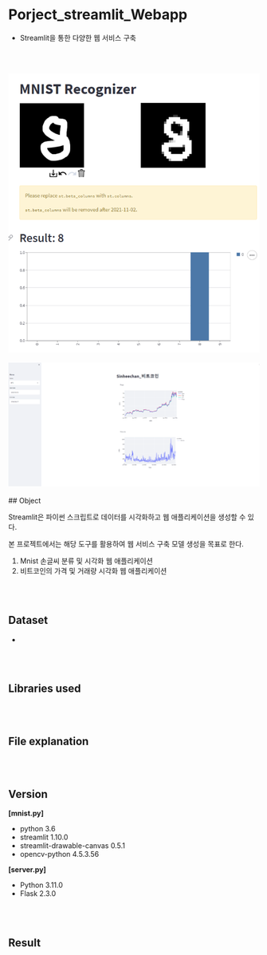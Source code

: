 # Porject_streamlit_Webapp

- Streamlit을 통한 다양한 웹 서비스 구축

<br /><br /> 

<img src="image/mnist_result.png">
<br /><br />
<img src="image/bcoin_result.png">
<br /><br /> 
## Object

Streamlit은 파이썬 스크립트로 데이터를 시각화하고 웹 애플리케이션을 생성할 수 있다.

본 프로젝트에서는 해당 도구를 활용하여 웹 서비스 구축 모델 생성을 목표로 한다.

1. Mnist 손글씨 분류 및 시각화 웹 애플리케이션
2. 비트코인의 가격 및 거래량 시각화 웹 애플리케이션

<br /><br /> 
## Dataset
- 

<br /><br /> 
## Libraries used

<br /><br /> 
## File explanation


<br /><br /> 
## Version

**[mnist.py]**
- python 3.6
- streamlit 1.10.0
- streamlit-drawable-canvas 0.5.1
- opencv-python 4.5.3.56

**[server.py]**
- Python 3.11.0
- Flask 2.3.0

<br /><br /> 
## Result

